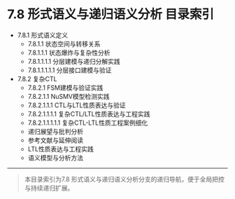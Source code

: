 
# 7.8 形式语义与递归语义分析 目录索引

- 7.8.1 形式语义定义
  - 7.8.1.1 状态空间与转移关系
  - 7.8.1.1.1 状态爆炸与复杂性分析
  - 7.8.1.1.1.1 分层建模与递归分解实践
  - 7.8.1.1.1.1.1 分层接口建模与验证
- 7.8.2 复杂CTL
  - 7.8.2.1 FSM建模与验证实践
  - 7.8.2.1.1 NuSMV模型检测实践
  - 7.8.2.1.1.1 CTL与LTL性质表达与验证
  - 7.8.2.1.1.1.1 复杂CTL/LTL性质表达与工程实践
  - 7.8.2.1.1.1.1.1 复杂CTL-LTL性质工程案例细化
  - 递归展望与批判分析
  - 参考文献与延伸阅读
  - LTL性质表达与工程实践
  - 语义模型与分析方法

---
> 本目录索引为7.8 形式语义与递归语义分析分支的递归导航，便于全局把控与持续递归扩展。
